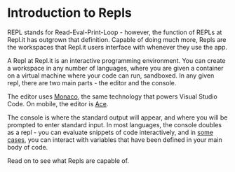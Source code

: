 # Introduction to Repls

REPL stands for Read-Eval-Print-Loop - however, the function of REPLs at Repl.it has
outgrown that definition.  Capable of doing much more, Repls are the workspaces that
Repl.it users interface with whenever they use the app.

A Repl at Repl.it is an interactive programming environment.  You can create a workspace
in any number of languages, where you are given a container on a virtual machine where
your code can run, sandboxed. In any given repl, there are two main parts - the editor
and the console.

The editor uses [Monaco](https://microsoft.github.io/monaco-editor/),
the same technology that powers Visual Studio Code.  On mobile, the editor is
[Ace](https://ace.c9.io/).

The console is where the standard output will appear, and where you will be prompted to
enter standard input.  In most languages, the console doubles as a repl - you can evaluate
snippets of code interactively, and in [some cases](repls/files), you can interact with
variables that have been defined in your main body of code.

Read on to see what Repls are capable of.
